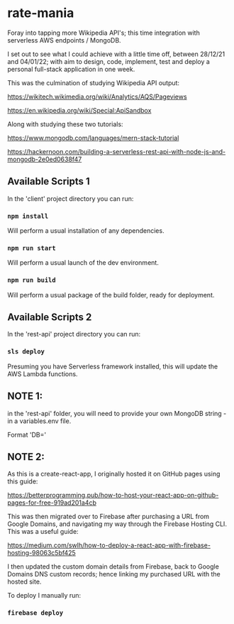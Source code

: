# rate-mania
Foray into tapping more Wikipedia API's; this time integration with serverless AWS endpoints / MongoDB.

I set out to see what I could achieve with a little time off, between 28/12/21 and 04/01/22; with aim to design, code, implement, test and deploy a personal full-stack application in one week.

This was the culmination of studying Wikipedia API output:

https://wikitech.wikimedia.org/wiki/Analytics/AQS/Pageviews

https://en.wikipedia.org/wiki/Special:ApiSandbox

Along with studying these two tutorials:

https://www.mongodb.com/languages/mern-stack-tutorial

https://hackernoon.com/building-a-serverless-rest-api-with-node-js-and-mongodb-2e0ed0638f47


## Available Scripts 1

In the 'client' project directory you can run:

### `npm install`

Will perform a usual installation of any dependencies.

### `npm run start`

Will perform a usual launch of the dev environment.

### `npm run build`

Will perform a usual package of the build folder, ready for deployment.


## Available Scripts 2

In the 'rest-api' project directory you can run:

### `sls deploy`

Presuming you have Serverless framework installed, this will update the AWS Lambda functions.

## NOTE 1:

in the 'rest-api' folder, you will need to provide your own MongoDB string - in a variables.env file.

Format 'DB=<your-connection-string>'

## NOTE 2:

As this is a create-react-app, I originally hosted it on GitHub pages using this guide:

https://betterprogramming.pub/how-to-host-your-react-app-on-github-pages-for-free-919ad201a4cb

This was then migrated over to Firebase after purchasing a URL from Google Domains, and navigating my way through the Firebase Hosting CLI. This was a useful guide:

https://medium.com/swlh/how-to-deploy-a-react-app-with-firebase-hosting-98063c5bf425

I then updated the custom domain details from Firebase, back to Google Domains DNS custom records; hence linking my purchased URL with the hosted site.

To deploy I manually run:

### `firebase deploy`